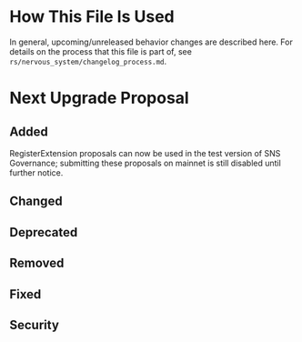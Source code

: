 # How This File Is Used

In general, upcoming/unreleased behavior changes are described here. For details
on the process that this file is part of, see
`rs/nervous_system/changelog_process.md`.


# Next Upgrade Proposal

## Added

RegisterExtension proposals can now be used in the test version of SNS Governance; submitting
these proposals on mainnet is still disabled until further notice.


## Changed

## Deprecated

## Removed

## Fixed

## Security

